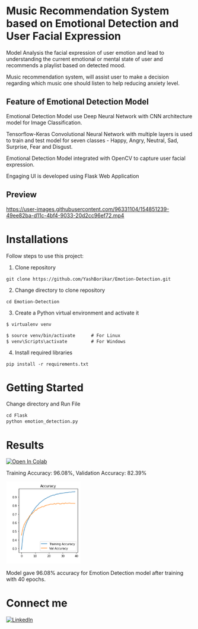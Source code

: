 # Music Recommendation System based on Emotional Detection and User Facial Expression 

Model Analysis the facial expression of user emotion and lead to
understanding the current emotional or mental state of user and recommends a playlist based on detected mood.

Music recommendation system, will assist user to
make a decision regarding which music one should listen to help reducing anxiety level.

## Feature of Emotional Detection Model

Emotional Detection Model use Deep Neural Network with CNN architecture model for Image Classification.

Tensorflow-Keras Convolutional Neural Network with multiple layers is used to train and test model for seven classes - Happy, Angry, Neutral, Sad, Surprise, Fear and Disgust.

Emotional Detection Model integrated with OpenCV to capture user facial expression. 

Engaging UI is developed using Flask Web Application

## Preview
https://user-images.githubusercontent.com/96331104/154851239-49ee82ba-d11c-4bf4-9033-20d2cc96ef72.mp4

# Installations
Follow steps to use this project:

1. Clone repository
```
git clone https://github.com/YashBorikar/Emotion-Detection.git
```
2. Change directory to clone repository

```
cd Emotion-Detection
```
3. Create a Python virtual environment and activate it
```
$ virtualenv venv
```
```
$ source venv/bin/activate      # For Linux
$ venv\Scripts\activate         # For Windows
```
4. Install required libraries
```
pip install -r requirements.txt
```
# Getting Started

Change directory and Run File
```
cd Flask
python emotion_detection.py
```

# Results

<a href="https://colab.research.google.com/drive/1tyhZi_FwOYV9DC_tXjzxemP4edAevMdF?usp=sharing"><img src="https://colab.research.google.com/assets/colab-badge.svg" alt="Open In Colab"/></a>

 Training Accuracy: 96.08%, 
 Validation Accuracy: 82.39%
 
<p>
  <img src="Git Assets/Accuracy.png" width="200" alt="Accuracy">
</p>

Model gave 96.08% accuracy for Emotion Detection model after training with 40 epochs.


# Connect me
[![LinkedIn](https://img.shields.io/badge/-LinkedIn-black.svg?style=flat-square&logo=linkedin&colorB=555)](https://www.linkedin.com/in/yashborikar/)
